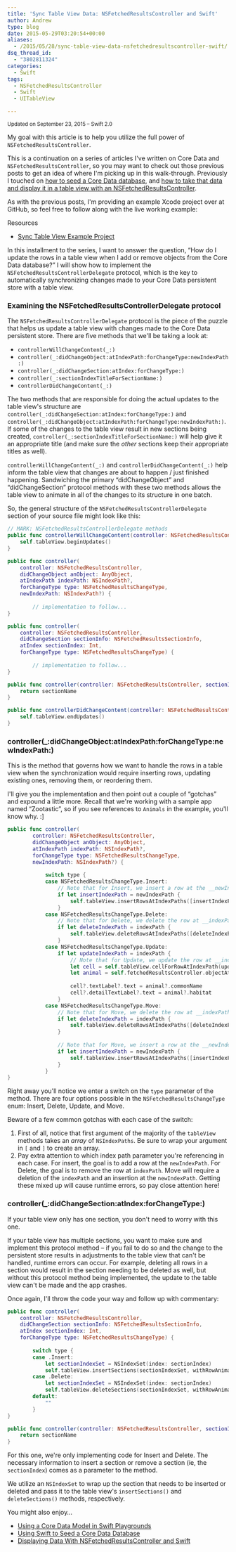 ```yaml
---
title: 'Sync Table View Data: NSFetchedResultsController and Swift'
author: Andrew
type: blog
date: 2015-05-29T03:20:54+00:00
aliases:
  - /2015/05/28/sync-table-view-data-nsfetchedresultscontroller-swift/
dsq_thread_id:
  - "3802811324"
categories:
  - Swift
tags:
  - NSFetchedResultsController
  - Swift
  - UITableView

---
```

<small>Updated on September 23, 2015 – Swift 2.0</small>

My goal with this article is to help you utilize the full power of `NSFetchedResultsController`.

This is a continuation on a series of articles I've written on Core Data and `NSFetchedResultsController`, so you may want to check out those previous posts to get an idea of where I'm picking up in this walk-through. Previously I touched on [how to seed a Core Data database][1], and [how to take that data and display it in a table view with an NSFetchedResultsController][2].

As with the previous posts, I'm providing an example Xcode project over at GitHub, so feel free to follow along with the live working example:

<div class="resources">
  <div class="resources-header">
    Resources
  </div>
  
  <ul class="resources-content">
    <li>
      <i class="fab fa-github fa"></i> <a href="https://github.com/andrewcbancroft/Zootastic/tree/NSFetchedResultsController_SyncTableView" title="GitHub - Sync Table View Example Project" target="_blank">Sync Table View Example Project</a>
    </li>
  </ul>
</div>

In this installment to the series, I want to answer the question, &#8220;How do I update the rows in a table view when I add or remove objects from the Core Data database?&#8221; I will show how to implement the `NSFetchedResultsControllerDelegate` protocol, which is the key to automatically synchronizing changes made to your Core Data persistent store with a table view.


<a name="examine-delegate-protocol" class="jump-target"></a>

### Examining the NSFetchedResultsControllerDelegate protocol

The `NSFetchedResultsControllerDelegate` protocol is the piece of the puzzle that helps us update a table view with changes made to the Core Data persistent store. There are five methods that we'll be taking a look at:

  * `controllerWillChangeContent(_:)`
  * `controller(_:didChangeObject:atIndexPath:forChangeType:newIndexPath:)`
  * `controller(_:didChangeSection:atIndex:forChangeType:)`
  * `controller(_:sectionIndexTitleForSectionName:)`
  * `controllerDidChangeContent(_:)`

The two methods that are responsible for doing the actual updates to the table view's structure are `controller(_:didChangeSection:atIndex:forChangeType:)` and `controller(_:didChangeObject:atIndexPath:forChangeType:newIndexPath:)`. If some of the changes to the table view result in new sections being created, `controller(_:sectionIndexTitleForSectionName:)` will help give it an appropriate title (and make sure the _other_ sections keep their appropriate titles as well).

`controllerWillChangeContent(_:)` and `controllerDidChangeContent(_:)` help inform the table view that changes are about to happen / just finished happening. Sandwiching the primary &#8220;didChangeObject&#8221; and &#8220;didChangeSection&#8221; protocol methods with these two methods allows the table view to animate in all of the changes to its structure in one batch.

So, the general structure of the `NSFetchedResultsControllerDelegate` section of your source file might look like this:

```swift
// MARK: NSFetchedResultsControllerDelegate methods
public func controllerWillChangeContent(controller: NSFetchedResultsController) {
    self.tableView.beginUpdates()
}

public func controller(
    controller: NSFetchedResultsController,
    didChangeObject anObject: AnyObject,
    atIndexPath indexPath: NSIndexPath?,
    forChangeType type: NSFetchedResultsChangeType,
    newIndexPath: NSIndexPath?) {
        
        // implementation to follow...
}

public func controller(
    controller: NSFetchedResultsController,
    didChangeSection sectionInfo: NSFetchedResultsSectionInfo,
    atIndex sectionIndex: Int,
    forChangeType type: NSFetchedResultsChangeType) {
    
        // implementation to follow...
}

public func controller(controller: NSFetchedResultsController, sectionIndexTitleForSectionName sectionName: String) -> String? {
    return sectionName
}

public func controllerDidChangeContent(controller: NSFetchedResultsController) {
    self.tableView.endUpdates()
}
```

<a name="did-change-object" class="jump-target"></a>

### controller(_:didChangeObject:atIndexPath:forChangeType:newIndexPath:)

This is the method that governs how we want to handle the rows in a table view when the synchronization would require inserting rows, updating existing ones, removing them, or reordering them.

I'll give you the implementation and then point out a couple of &#8220;gotchas&#8221; and expound a little more. Recall that we're working with a sample app named &#8220;Zootastic&#8221;, so if you see references to `Animals` in the example, you'll know why. :]

```swift
public func controller(
        controller: NSFetchedResultsController,
        didChangeObject anObject: AnyObject,
        atIndexPath indexPath: NSIndexPath?,
        forChangeType type: NSFetchedResultsChangeType,
        newIndexPath: NSIndexPath?) {
            
            switch type {
            case NSFetchedResultsChangeType.Insert:
                // Note that for Insert, we insert a row at the __newIndexPath__
                if let insertIndexPath = newIndexPath {
                    self.tableView.insertRowsAtIndexPaths([insertIndexPath], withRowAnimation: UITableViewRowAnimation.Fade)
                }
            case NSFetchedResultsChangeType.Delete:
                // Note that for Delete, we delete the row at __indexPath__
                if let deleteIndexPath = indexPath {
                    self.tableView.deleteRowsAtIndexPaths([deleteIndexPath], withRowAnimation: UITableViewRowAnimation.Fade)
                }
            case NSFetchedResultsChangeType.Update:
                if let updateIndexPath = indexPath {
                    // Note that for Update, we update the row at __indexPath__
                    let cell = self.tableView.cellForRowAtIndexPath(updateIndexPath)
                    let animal = self.fetchedResultsController.objectAtIndexPath(updateIndexPath) as? Animal
                    
                    cell?.textLabel?.text = animal?.commonName
                    cell?.detailTextLabel?.text = animal?.habitat
                }
            case NSFetchedResultsChangeType.Move:
                // Note that for Move, we delete the row at __indexPath__
                if let deleteIndexPath = indexPath {
                    self.tableView.deleteRowsAtIndexPaths([deleteIndexPath], withRowAnimation: UITableViewRowAnimation.Fade)
                }
                
                // Note that for Move, we insert a row at the __newIndexPath__
                if let insertIndexPath = newIndexPath {
                    self.tableView.insertRowsAtIndexPaths([insertIndexPath], withRowAnimation: UITableViewRowAnimation.Fade)
                }
            }
}
```

Right away you'll notice we enter a switch on the `type` parameter of the method. There are four options possible in the `NSFetchedResultsChangeType` enum: Insert, Delete, Update, and Move.

Beware of a few common gotchas with each case of the switch:

  1. First of all, notice that first argument of the majority of the `tableView` methods takes an _array_ of `NSIndexPaths`. Be sure to wrap your argument in `[` and `]` to create an array.
  2. Pay extra attention to which index path parameter you're referencing in each case. For insert, the goal is to add a row at the `newIndexPath`. For Delete, the goal is to remove the row at `indexPath`. Move will require a deletion of the `indexPath` and an insertion at the `newIndexPath`. Getting these mixed up will cause runtime errors, so pay close attention here!

<a name="did-change-section" class="jump-target"></a>

### controller(_:didChangeSection:atIndex:forChangeType:)

If your table view only has one section, you don't need to worry with this one.

If your table view has multiple sections, you want to make sure and implement this protocol method – if you fail to do so and the change to the persistent store results in adjustments to the table view that can't be handled, runtime errors can occur. For example, deleting all rows in a section would result in the section needing to be deleted as well, but without this protocol method being implemented, the update to the table view can't be made and the app crashes.

Once again, I'll throw the code your way and follow up with commentary:

```swift
public func controller(
    controller: NSFetchedResultsController,
    didChangeSection sectionInfo: NSFetchedResultsSectionInfo,
    atIndex sectionIndex: Int,
    forChangeType type: NSFetchedResultsChangeType) {
    
        switch type {
        case .Insert:
            let sectionIndexSet = NSIndexSet(index: sectionIndex)
            self.tableView.insertSections(sectionIndexSet, withRowAnimation: UITableViewRowAnimation.Fade)
        case .Delete:
            let sectionIndexSet = NSIndexSet(index: sectionIndex)
            self.tableView.deleteSections(sectionIndexSet, withRowAnimation: UITableViewRowAnimation.Fade)
        default:
            ""
        }
}

public func controller(controller: NSFetchedResultsController, sectionIndexTitleForSectionName sectionName: String?) -> String? {
    return sectionName
}
```

For this one, we're only implementing code for Insert and Delete. The necessary information to insert a section or remove a section (ie, the `sectionIndex`) comes as a parameter to the method.

We utilize an `NSIndexSet` to wrap up the section that needs to be inserted or deleted and pass it to the table view's `insertSections()` and `deleteSections()` methods, respectively.

<a name="related" class="jump-target"></a>

<div class="resources">
  <div class="resources-header">
    You might also enjoy&#8230;
  </div>
  
  <ul class="resources-content">
    <li>
      <i class="fa fa-angle-right"></i> <a href="https://www.andrewcbancroft.com/2016/07/10/using-a-core-data-model-in-swift-playgrounds/" title="Using a Core Data Model in Swift Playgrounds">Using a Core Data Model in Swift Playgrounds</a>
    </li>
    <li>
      <i class="fa fa-angle-right"></i> <a href="http://www.andrewcbancroft.com/2015/02/25/using-swift-to-seed-a-core-data-database/" title="Using Swift to Seed a Core Data Database">Using Swift to Seed a Core Data Database</a>
    </li>
    <li>
      <i class="fa fa-angle-right"></i> <a href="http://www.andrewcbancroft.com/2015/03/05/displaying-data-with-nsfetchedresultscontroller-and-swift/" title="Displaying Data With NSFetchedResultsController and Swift">Displaying Data With NSFetchedResultsController and Swift</a>
    </li>
  </ul>
</div>

<a name="share" class="jump-target"></a>

 [1]: http://www.andrewcbancroft.com/2015/02/25/using-swift-to-seed-a-core-data-database/ "Using Swift to Seed a Core Data Database"
 [2]: http://www.andrewcbancroft.com/2015/03/05/displaying-data-with-nsfetchedresultscontroller-and-swift/ "Displaying Data With NSFetchedResultsController and Swift"